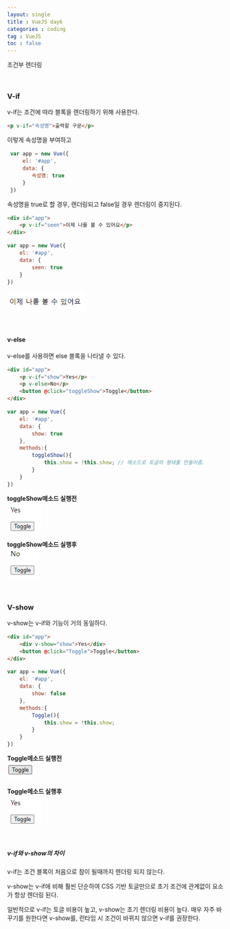 ```yaml
---
layout: single
title : VueJS day6
categories : coding
tag : VueJS
toc : false
---
```


조건부 렌더링

<br>

### V-if

v-if는 조건에 따라 블록을 렌더링하기 위해 사용한다. 

```html
<p v-if="속성명">출력할 구문</p>
```

이렇게 속성명을 부여하고

```js
 var app = new Vue({
     el: '#app',
     data: {
     	속성명: true
     }
 })
```

속성명을 true로 할 경우, 렌더링되고 false일 경우 렌더링이 중지된다.

```html
<div id="app">
    <p v-if="seen">이제 나를 볼 수 있어요</p>
</div>
```

```js
var app = new Vue({
    el: '#app',
    data: {
        seen: true
    }
})
```

![vue6_1](https://github.com/YUNCHANYEONG/YUNCHANYEONG.github.io/blob/master/assets/images/coding_img/Vue6_1.PNG?raw=true)

<br>

#### v-else

v-else를 사용하면 else 블록을 나타낼 수 있다.

```html
<div id="app">
    <p v-if="show">Yes</p>
    <p v-else>No</p>
    <button @click="toggleShow">Toggle</button>
</div>
```

```js
var app = new Vue({
    el: '#app',
    data: {
        show: true
    },
    methods:{
        toggleShow(){ 
            this.show = !this.show; // 메소드로 토글의 형태를 만들어줌. 
        }
    }
})
```

**toggleShow메소드 실행전**<br>![vue6_2](https://github.com/YUNCHANYEONG/YUNCHANYEONG.github.io/blob/master/assets/images/coding_img/Vue6_2.PNG?raw=true)

**toggleShow메소드 실행후**<br>![vue6_3](https://github.com/YUNCHANYEONG/YUNCHANYEONG.github.io/blob/master/assets/images/coding_img/Vue6_3.PNG?raw=true)

<br>

### V-show

v-show는 v-if와 기능이 거의 동일하다.

```html
<div id="app">
    <div v-show="show">Yes</div>
    <button @click="Toggle">Toggle</button>
</div>
```

```js
var app = new Vue({
    el: '#app',
    data: {
        show: false
    },
    methods:{
        Toggle(){
            this.show = !this.show;
        }
    }
})
```

**Toggle메소드 실행전**<br>![vue6_4](https://github.com/YUNCHANYEONG/YUNCHANYEONG.github.io/blob/master/assets/images/coding_img/Vue6_4.PNG?raw=true)

**Toggle메소드 실행후**<br>![vue6_2](https://github.com/YUNCHANYEONG/YUNCHANYEONG.github.io/blob/master/assets/images/coding_img/Vue6_2.PNG?raw=true)

<br>

##### v-if와 v-show의 차이

v-if는 조건 블록이 처음으로 참이 될때까지 렌더링 되지 않는다.

v-show는 v-if에 비해 훨씬 단순하여 CSS 기반 토글만으로 초기 조건에 관계없이 요소가 항상 렌더링 된다.

일반적으로 v-if는 토글 비용이 높고, v-show는 초기 렌더링 비용이 높다. 매우 자주 바꾸기를 원한다면 v-show를, 런타임 시 조건이 바뀌지 않으면 v-if를 권장한다.
